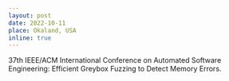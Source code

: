 ```yaml
---
layout: post
date: 2022-10-11
place: Okaland, USA
inline: true
---
```


37th IEEE/ACM International Conference on Automated Software Engineering: Efficient Greybox Fuzzing to Detect Memory Errors.